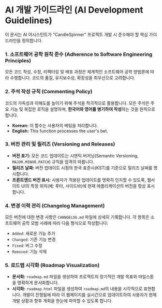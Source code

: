 # AI 개발 가이드라인 (AI Development Guidelines)

이 문서는 AI 어시스턴트가 "CandleSpinner" 프로젝트 개발 시 준수해야 할 핵심 가이드라인을 정의합니다.

### 1. 소프트웨어 공학 원칙 준수 (Adherence to Software Engineering Principles)
모든 코드 작성, 수정, 리팩터링 및 배포 과정은 체계적인 소프트웨어 공학 방법론에 따라 수행합니다. 코드의 품질, 유지보수성, 확장성을 최우선으로 고려합니다.

### 2. 주석 작성 규칙 (Commenting Policy)
코드의 가독성과 이해도를 높이기 위해 주석을 적극적으로 활용합니다. 모든 주석은 주요 기능 및 복잡한 로직을 설명하며, **한국어와 영어를 병기하여 작성**하는 것을 원칙으로 합니다.
- **Korean:** 이 함수는 사용자의 베팅을 처리합니다.
- **English:** This function processes the user's bet.

### 3. 버전 관리 및 릴리즈 (Versioning and Releases)
- **버전 표기:** 모든 코드 업데이트는 시맨틱 버저닝(Semantic Versioning, `MAJOR.MINOR.PATCH`) 규칙을 엄격히 따릅니다.
- **릴리즈 날짜:** 버전 업데이트 시점의 한국 표준시(KST)를 기준으로 릴리즈 날짜를 명시합니다.
- **프론트엔드 버전 표시:** 사용자가 적용된 업데이트를 명확히 인지할 수 있도록, 웹사이트 UI의 특정 위치(예: 푸터, 사이드바)에 현재 애플리케이션의 버전을 항상 표시합니다.

### 4. 변경 이력 관리 (Changelog Management)
모든 버전에 대한 변경 사항은 `CHANGELOG.md` 파일에 상세히 기록합니다. 각 항목은 소프트웨어 공학 모범 사례에 따라 다음 형식으로 작성합니다:
- `Added`: 새로운 기능 추가
- `Changed`: 기존 기능 변경
- `Fixed`: 버그 수정
- `Removed`: 기능 삭제

### 5. 로드맵 시각화 (Roadmap Visualization)
- **문서화:** `roadmap.md` 파일을 생성하여 프로젝트의 장기적인 개발 목표와 마일스톤을 명확하게 문서화합니다.
- **시각화:** `roadmap.html` 파일을 생성하여 `roadmap.md`의 내용을 시각적으로 표현합니다. 개발이 진행됨에 따라 이 웹페이지를 실시간으로 업데이트하여 사용자가 현재 개발 상황과 향후 계획을 한눈에 파악할 수 있도록 합니다.